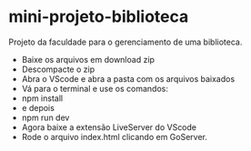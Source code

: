 # mini-projeto-biblioteca
Projeto da faculdade para o gerenciamento de uma biblioteca.

- Baixe os arquivos em download zip
- Descompacte o zip
- Abra o VScode e abra a pasta com os arquivos baixados
- Vá para o terminal e use os comandos:
- npm install
- e depois
- npm run dev
- Agora baixe a extensão LiveServer do VScode
- Rode o arquivo index.html clicando em GoServer.
